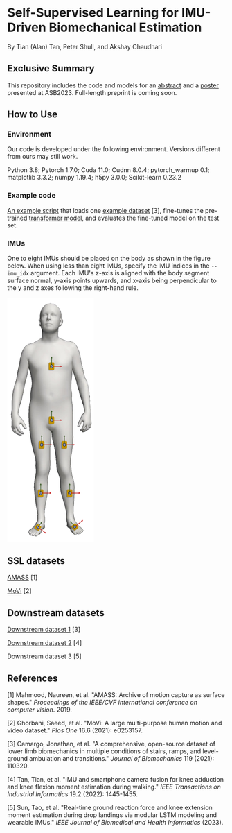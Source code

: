 
# Self-Supervised Learning for IMU-Driven Biomechanical Estimation
By Tian (Alan) Tan, Peter Shull, and Akshay Chaudhari

## Exclusive Summary
This repository includes the code and models for an [abstract](./figures/readme_fig/AlanTanASB2023-abstract.pdf) 
and a [poster](./figures/readme_fig/AlanTanASB2023-poster.pdf) presented at ASB2023.
Full-length preprint is coming soon.

[//]: # (An [example implementation]&#40;#running-example-code&#41; is provided.)
[//]: # (When implementing our models, please place the IMUs according to [Hardware]&#40;#hardware&#41;)
[//]: # (and store the data according to [Data Format]&#40;#data-format&#41;.)

## How to Use
### Environment
Our code is developed under the following environment. Versions different from ours may still work.

Python 3.8; Pytorch 1.7.0; Cuda 11.0; Cudnn 8.0.4; pytorch_warmup 0.1; matplotlib 3.3.2;
numpy 1.19.4; h5py 3.0.0; Scikit-learn 0.23.2

### Example code
[An example script](./example_usage/run_example.py)
that loads one [example dataset](./example_usage/Camargo_levelground.h5) [3],
fine-tunes the pre-trained [transformer model](./example_usage/pretrained_model_weights.pth), and
evaluates the fine-tuned model on the test set.

### IMUs
One to eight IMUs should be placed on the body as shown in the figure below.
When using less than eight IMUs, specify the IMU indices in the `--imu_idx` argument.
Each IMU's z-axis is aligned with the body segment surface normal, y-axis points upwards,
and x-axis being perpendicular to the y and z axes following the right-hand rule.

<img src="figures/readme_fig/imu_position_and_orientation.png" width="200">

## SSL datasets
[AMASS](https://amass.is.tue.mpg.de/download.php)
[1]

[MoVi](https://www.biomotionlab.ca/movi/) 
[2]

## Downstream datasets
[Downstream dataset 1](https://www.epic.gatech.edu/opensource-biomechanics-camargo-et-al/)
[3]

[Downstream dataset 2](https://simtk.org/projects/imukinetics)
[4]

Downstream dataset 3 [5]

## References
[1] Mahmood, Naureen, et al. "AMASS: Archive of motion capture as surface shapes."
*Proceedings of the IEEE/CVF international conference on computer vision*. 2019.

[2] Ghorbani, Saeed, et al. "MoVi: A large multi-purpose human motion and video dataset."
*Plos One* 16.6 (2021): e0253157.

[3] Camargo, Jonathan, et al. "A comprehensive, open-source dataset of lower limb biomechanics
in multiple conditions of stairs, ramps, and level-ground ambulation and transitions."
*Journal of Biomechanics* 119 (2021): 110320.

[4] Tan, Tian, et al. "IMU and smartphone camera fusion for knee adduction and knee flexion
moment estimation during walking." *IEEE Transactions on Industrial Informatics* 19.2 (2022): 1445-1455.

[5] Sun, Tao, et al. "Real-time ground reaction force and knee extension moment estimation
during drop landings via modular LSTM modeling and wearable IMUs."
*IEEE Journal of Biomedical and Health Informatics* (2023).











